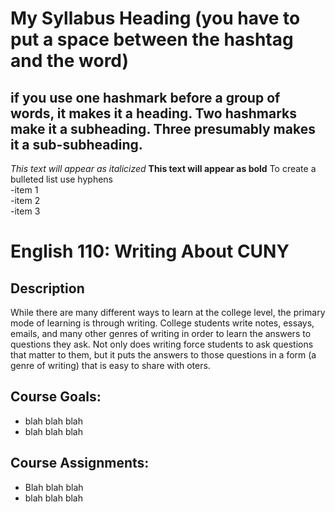 # My Syllabus Heading  (you have to put a space between the hashtag and the word)
## if you use one hashmark before a group of words, it makes it a heading. Two hashmarks make it a subheading. Three presumably makes it a sub-subheading.  
*This text will appear as italicized*
**This text will appear as bold**
To create a bulleted list use hyphens  
-item 1  
-item 2  
-item 3    
# English 110: Writing About CUNY 
## Description  
While there are many different ways to learn at the college level, the primary mode of learning is through writing. College students write notes, essays, emails, and many other genres of writing in order to learn the answers to questions they ask. Not only does writing force students to ask questions that matter to them, but it puts the answers to those questions in a form (a genre of writing) that is easy to share with oters.
## Course Goals:  
- blah blah blah    
- blah blah blah  
## Course Assignments:  
- Blah blah blah  
- blah blah blah